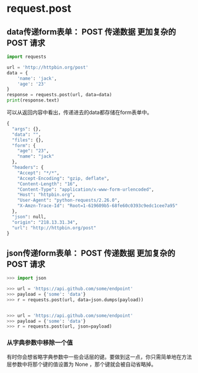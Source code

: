 # request.post



## data传递form表单： POST 传递数据 更加复杂的 POST 请求

```py
import requests

url = 'http://httpbin.org/post'
data = {
    'name': 'jack',
    'age': '23'
}
response = requests.post(url, data=data)
print(response.text)

```

可以从返回内容中看出，传递进去的data都存储在form表单中。
```py
{
  "args": {}, 
  "data": "", 
  "files": {}, 
  "form": {
    "age": "23", 
    "name": "jack"
  }, 
  "headers": {
    "Accept": "*/*", 
    "Accept-Encoding": "gzip, deflate", 
    "Content-Length": "16", 
    "Content-Type": "application/x-www-form-urlencoded", 
    "Host": "httpbin.org", 
    "User-Agent": "python-requests/2.26.0", 
    "X-Amzn-Trace-Id": "Root=1-619609b5-68fe60c0393c9edc1cee7a95"
  }, 
  "json": null, 
  "origin": "218.13.31.34", 
  "url": "http://httpbin.org/post"
}

```

## json传递form表单： POST 传递数据 更加复杂的 POST 请求

```py
>>> import json

>>> url = 'https://api.github.com/some/endpoint'
>>> payload = {'some': 'data'}
>>> r = requests.post(url, data=json.dumps(payload))


>>> url = 'https://api.github.com/some/endpoint'
>>> payload = {'some': 'data'}
>>> r = requests.post(url, json=payload)
```


### 从字典参数中移除一个值
有时你会想省略字典参数中一些会话层的键。要做到这一点，你只需简单地在方法层参数中将那个键的值设置为 None ，那个键就会被自动省略掉。

